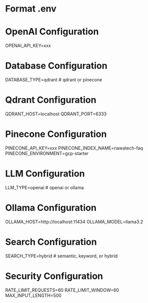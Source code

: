 # Format .env
# OpenAI Configuration
OPENAI_API_KEY=xxx

# Database Configuration
DATABASE_TYPE=qdrant  # qdrant or pinecone

# Qdrant Configuration
QDRANT_HOST=localhost
QDRANT_PORT=6333

# Pinecone Configuration
PINECONE_API_KEY=xxx
PINECONE_INDEX_NAME=nawatech-faq
PINECONE_ENVIRONMENT=gcp-starter

# LLM Configuration
LLM_TYPE=openai  # openai or ollama

# Ollama Configuration
OLLAMA_HOST=http://localhost:11434
OLLAMA_MODEL=llama3.2

# Search Configuration
SEARCH_TYPE=hybrid  # semantic, keyword, or hybrid

# Security Configuration
RATE_LIMIT_REQUESTS=60
RATE_LIMIT_WINDOW=60
MAX_INPUT_LENGTH=500

